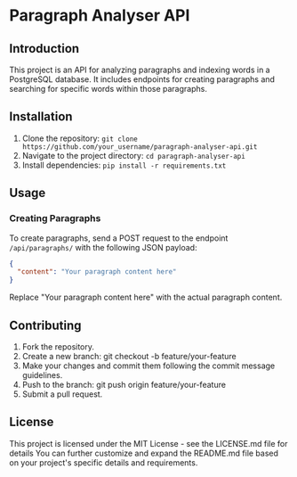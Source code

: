# Paragraph Analyser API

## Introduction
This project is an API for analyzing paragraphs and indexing words in a PostgreSQL database. It includes endpoints for creating paragraphs and searching for specific words within those paragraphs.

## Installation
1. Clone the repository: `git clone https://github.com/your_username/paragraph-analyser-api.git`
2. Navigate to the project directory: `cd paragraph-analyser-api`
3. Install dependencies: `pip install -r requirements.txt`

## Usage
### Creating Paragraphs
To create paragraphs, send a POST request to the endpoint `/api/paragraphs/` with the following JSON payload:
```json
{
  "content": "Your paragraph content here"
}
```

Replace "Your paragraph content here" with the actual paragraph content.

## Contributing
1. Fork the repository.
2. Create a new branch: git checkout -b feature/your-feature
3. Make your changes and commit them following the commit message guidelines.
4. Push to the branch: git push origin feature/your-feature
5. Submit a pull request.

## License
This project is licensed under the MIT License - see the LICENSE.md file for details
You can further customize and expand the README.md file based on your project's specific details and requirements.
